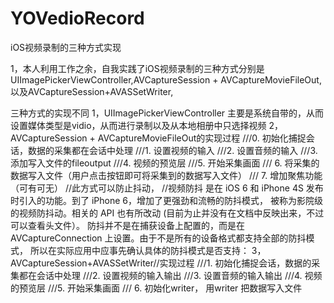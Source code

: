 # YOVedioRecord
iOS视频录制的三种方式实现

 1，本人利用工作之余，自我实践了iOS视频录制的三种方式分别是UIImagePickerViewController,AVCaptureSession + AVCaptureMovieFileOut,
 以及AVCaptureSession+AVASSetWriter,
 
 
三种方式的实现不同
1，UIImagePickerViewController 主要是系统自带的，从而设置媒体类型是vidio，从而进行录制以及从本地相册中只选择视频
2，AVCaptureSession + AVCaptureMovieFileOut的实现过程
   ///0. 初始化捕捉会话，数据的采集都在会话中处理
     ///1. 设置视频的输入
     ///2. 设置音频的输入
     ///3.添加写入文件的fileoutput
     ///4. 视频的预览层
     ///5. 开始采集画面
     /// 6. 将采集的数据写入文件（用户点击按钮即可将采集到的数据写入文件）
     /// 7. 增加聚焦功能（可有可无）
     //此方式可以防止抖动，
     //视频防抖 是在 iOS 6 和 iPhone 4S 发布时引入的功能。到了 iPhone 6，增加了更强劲和流畅的防抖模式，
     被称为影院级的视频防抖动。相关的 API 也有所改动 (目前为止并没有在文档中反映出来，不过可以查看头文件）。
     防抖并不是在捕获设备上配置的，而是在 AVCaptureConnection 上设置。由于不是所有的设备格式都支持全部的防抖模式，
     所以在实际应用中应事先确认具体的防抖模式是否支持：
  3，AVCaptureSession+AVASSetWriter//实现过程
      ///1. 初始化捕捉会话，数据的采集都在会话中处理
      ///2. 设置视频的输入输出
      ///3. 设置音频的输入输出
      ///4. 视频的预览层
      ///5. 开始采集画面
      /// 6. 初始化writer， 用writer 把数据写入文件
